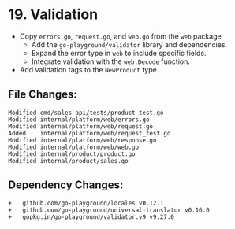 # 19. Validation

- Copy `errors.go`, `request.go`, and `web.go` from the `web` package
    - Add the `go-playground/validator` library and dependencies.
    - Expand the error type in `web` to include specific fields.
    - Integrate validation with the `web.Decode` function.
- Add validation tags to the `NewProduct` type.


## File Changes:

```
Modified cmd/sales-api/tests/product_test.go
Modified internal/platform/web/errors.go
Modified internal/platform/web/request.go
Added    internal/platform/web/request_test.go
Modified internal/platform/web/response.go
Modified internal/platform/web/web.go
Modified internal/product/product.go
Modified internal/product/sales.go
```

## Dependency Changes:

```
+ 	github.com/go-playground/locales v0.12.1
+ 	github.com/go-playground/universal-translator v0.16.0
+ 	gopkg.in/go-playground/validator.v9 v9.27.0
```